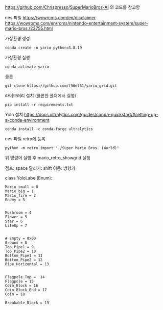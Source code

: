 https://github.com/Chrispresso/SuperMarioBros-AI 의 코드를 참고함


nes 파일
https://wowroms.com/en/disclaimer
https://wowroms.com/en/roms/nintendo-entertainment-system/super-mario-bros./23755.html




가상환경 생성

    conda create -n yario python=3.8.19

가상환경 실행

    conda activate yario

클론

    git clone https://github.com/f56e751/yario_grid.git
    
라이브러리 설치 (클론한 폴더에서 실행)

    pip install -r requirements.txt

Yolo 설치
https://docs.ultralytics.com/guides/conda-quickstart/#setting-up-a-conda-environment

    conda install -c conda-forge ultralytics

nes 파일 retro에 등록

    python -m retro.import "./Super Mario Bros. (World)"



    
위 명령어 실행 후 mario_retro_showgrid 실행

점프: space
달리기: shift
이동: 방향키


class YoloLabel(Enum):
    
    Mario_small = 0
    Mario_big = 1
    Mario_fire = 2
    Enemy = 3


    Mushroom = 4
    Flower = 5
    Star = 6
    LifeUp = 7


    # Empty = 0x00
    Ground = 8
    Top_Pipe1 = 9
    Top_Pipe2 = 10
    Bottom_Pipe1 = 11
    Bottom_Pipe2 = 12
    Pipe_Horizontal = 13


    Flagpole_Top =  14
    Flagpole = 15
    Coin_Block = 16
    Coin_Block_End = 17
    Coin = 18

    Breakable_Block = 19
